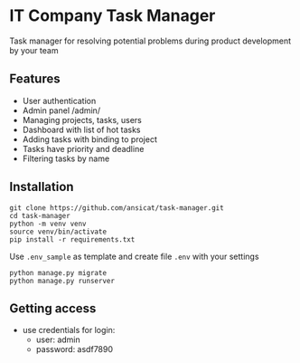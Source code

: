 #  IT Company Task Manager
Task manager for resolving potential problems during product development by your team

## Features
- User authentication
- Admin panel /admin/
- Managing projects, tasks, users
- Dashboard with list of hot tasks
- Adding tasks with binding to project
- Tasks have priority and deadline
- Filtering tasks by name

## Installation
```
git clone https://github.com/ansicat/task-manager.git
cd task-manager
python -m venv venv
source venv/bin/activate
pip install -r requirements.txt
```
Use `.env_sample` as template and create file `.env` with your settings
```
python manage.py migrate
python manage.py runserver
```

## Getting access
- use credentials for login:
  - user: admin
  - password: asdf7890